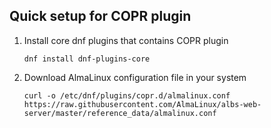 ## Quick setup for COPR plugin

1. Install core dnf plugins that contains COPR plugin

    ```
    dnf install dnf-plugins-core
    ```

2. Download AlmaLinux configuration file in your system

    ```
    curl -o /etc/dnf/plugins/copr.d/almalinux.conf https://raw.githubusercontent.com/AlmaLinux/albs-web-server/master/reference_data/almalinux.conf
    ```